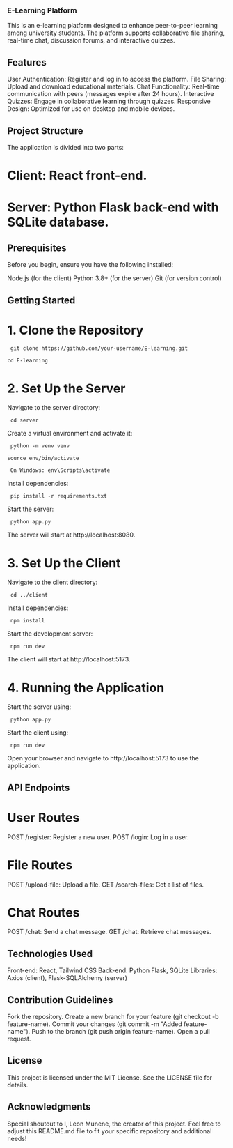 ### E-Learning Platform
This is an e-learning platform designed to enhance peer-to-peer learning among university students. The platform supports collaborative file sharing, real-time chat, discussion forums, and interactive quizzes.

## Features
User Authentication: Register and log in to access the platform.
File Sharing: Upload and download educational materials.
Chat Functionality: Real-time communication with peers (messages expire after 24 hours).
Interactive Quizzes: Engage in collaborative learning through quizzes.
Responsive Design: Optimized for use on desktop and mobile devices.

## Project Structure
The application is divided into two parts:
# Client: React front-end.
# Server: Python Flask back-end with SQLite database.

## Prerequisites
Before you begin, ensure you have the following installed:

Node.js (for the client)
Python 3.8+ (for the server)
Git (for version control)

## Getting Started
# 1. Clone the Repository
`
git clone https://github.com/your-username/E-learning.git`

`cd E-learning`
# 2. Set Up the Server
Navigate to the server directory:

`
cd server`

Create a virtual environment and activate it:

`
python -m venv venv`

`source env/bin/activate `

` On Windows: env\Scripts\activate`

Install dependencies:

`
pip install -r requirements.txt`

Start the server:

`
python app.py`

The server will start at http://localhost:8080.
# 3. Set Up the Client
Navigate to the client directory:

`
cd ../client`

Install dependencies:

`
npm install`

Start the development server:

`
npm run dev`

The client will start at http://localhost:5173.
# 4. Running the Application
Start the server using:

`
python app.py`

Start the client using:

`
npm run dev`

Open your browser and navigate to http://localhost:5173 to use the application.

## API Endpoints
# User Routes
POST /register: Register a new user.
POST /login: Log in a user.
# File Routes
POST /upload-file: Upload a file.
GET /search-files: Get a list of files.
# Chat Routes
POST /chat: Send a chat message.
GET /chat: Retrieve chat messages.

## Technologies Used
Front-end: React, Tailwind CSS
Back-end: Python Flask, SQLite
Libraries: Axios (client), Flask-SQLAlchemy (server)

## Contribution Guidelines
Fork the repository.
Create a new branch for your feature (git checkout -b feature-name).
Commit your changes (git commit -m "Added feature-name").
Push to the branch (git push origin feature-name).
Open a pull request.

## License
This project is licensed under the MIT License. See the LICENSE file for details.

## Acknowledgments
Special shoutout to I, Leon Munene, the creator of this project.
Feel free to adjust this README.md file to fit your specific repository and additional needs!
